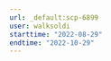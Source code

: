 ```yaml
---
url: _default:scp-6899
user: walksoldi
starttime: "2022-08-29"
endtime: "2022-10-29"
---
```

<reserve />